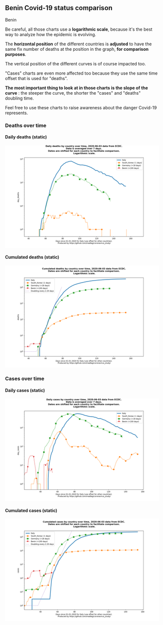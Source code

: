 ## Benin Covid-19 status comparison 

Benin



Be careful, all those charts use a **logarithmic scale**, because it's the best way to analyze how the epidemic is evolving.
 
The **horizontal position** of the different countries is **adjusted** to have the same fix number of deaths at the position in the graph, **for comparison purposes**.

The vertical position of the different curves is of course impacted too.

"Cases" charts are even more affected too because they use the same time offset that is used for "deaths".

**The most important thing to look at in those charts is the slope of the curve** : the steeper the curve, the shorter the "cases" and "deaths" doubling time.

Feel free to use these charts to raise awareness about the danger Covid-19 represents. 


 
### Deaths over time
 
#### Daily deaths (static)
![Benin covid-19 daily deaths static chart](https://raw.githubusercontent.com/madlag/coronavirus_study/master/notebooks/graphs/2020-06-03/countries/Benin/2020-06-03_Benin_day_deaths.png "Benin covid-19 day_deaths static chart")   
 
#### Cumulated deaths (static)
![Benin covid-19 cumulated deaths static chart](https://raw.githubusercontent.com/madlag/coronavirus_study/master/notebooks/graphs/2020-06-03/countries/Benin/2020-06-03_Benin_deaths.png "Benin covid-19 deaths static chart")   

 
### Cases over time
 
#### Daily cases (static)
![Benin covid-19 daily cases static chart](https://raw.githubusercontent.com/madlag/coronavirus_study/master/notebooks/graphs/2020-06-03/countries/Benin/2020-06-03_Benin_day_cases.png "Benin covid-19 day_cases static chart")   
 
#### Cumulated cases (static)
![Benin covid-19 cumulated cases static chart](https://raw.githubusercontent.com/madlag/coronavirus_study/master/notebooks/graphs/2020-06-03/countries/Benin/2020-06-03_Benin_cases.png "Benin covid-19 cases static chart")   

